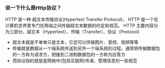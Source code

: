### 说一下什么是Http协议？
HTTP 是一种 超文本传输协议(Hypertext Transfer Protocol)，
HTTP 是一个在计算机世界里专门在两端之间传输超文本数据的约定和规范。
HTTP 主要内容分为三部分，超文本（Hypertext）、传输（Transfer）、协议（Protocol）
+ 超文本就是不单单只是文本，它还可以传输图片、音频、视频等等
+ 传输就是数据从一个端系统传送到另外一个端系统的过程。通常把传输数据包的一方称为请求方，把接到二进制数据包的一方称为应答方
+ 而协议指的就是是网络中(包括互联网)传递、管理信息的一些规范